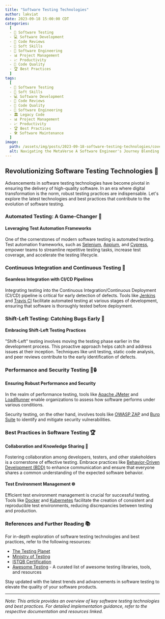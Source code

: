 ```yaml
---
title: "Software Testing Technologies"
author: lakviat
date: 2023-09-18 15:00:00 CDT
categories:
  [
  - 🧪 Software Testing
  - 💻 Software Development
  - 🤝 Code Reviews
  - 🧠 Soft Skills
  - 🚀 Software Engineering
  - 📊 Project Management
  - 📈 Productivity
  - 🌟 Code Quality
  - 🏆 Best Practices
  ]
tags:
  [
  - 🧪 Software Testing
  - 🧠 Soft Skills
  - 💻 Software Development
  - 🤝 Code Reviews
  - 🌟 Code Quality
  - 🚀 Software Engineering
  - 🏛️ Legacy Code
  - 📊 Project Management
  - 📈 Productivity
  - 🏆 Best Practices
  - 🛠️ Software Maintenance
  ]
image:
  path: /assets/img/posts/2023-09-18-software-testing-technologies/cover.png
  alt: Navigating the MetaVerse A Software Engineer's Journey Blending Technical Prowess with Soft Skills
---
```


## Revolutionizing Software Testing Technologies 🚀

Advancements in software testing technologies have become pivotal in ensuring the delivery of high-quality software. In an era where digital transformation is the norm, robust testing practices are indispensable. Let's explore the latest technologies and best practices that contribute to the evolution of software testing.

### Automated Testing: A Game-Changer 🤖

#### Leveraging Test Automation Frameworks

One of the cornerstones of modern software testing is automated testing. Test automation frameworks, such as [Selenium](https://www.selenium.dev/), [Appium](https://appium.io/), and [Cypress](https://www.cypress.io/), empower teams to streamline repetitive testing tasks, increase test coverage, and accelerate the testing lifecycle.

### Continuous Integration and Continuous Testing 🔄

#### Seamless Integration with CI/CD Pipelines

Integrating testing into the Continuous Integration/Continuous Deployment (CI/CD) pipeline is critical for early detection of defects. Tools like [Jenkins](https://www.jenkins.io/) and [Travis CI](https://www.travis-ci.com/) facilitate automated testing at various stages of development, ensuring that software is thoroughly tested before deployment.

### Shift-Left Testing: Catching Bugs Early 🎣

#### Embracing Shift-Left Testing Practices

"Shift-Left" testing involves moving the testing phase earlier in the development process. This proactive approach helps catch and address issues at their inception. Techniques like unit testing, static code analysis, and peer reviews contribute to the early identification of defects.

### Performance and Security Testing 🚦🔒

#### Ensuring Robust Performance and Security

In the realm of performance testing, tools like [Apache JMeter](https://jmeter.apache.org/) and [LoadRunner](https://www.microfocus.com/documentation/loadrunner/) enable organizations to assess how software performs under various conditions.

Security testing, on the other hand, involves tools like [OWASP ZAP](https://www.zaproxy.org/) and [Burp Suite](https://portswigger.net/burp) to identify and mitigate security vulnerabilities.

### Best Practices in Software Testing 🏆

#### Collaboration and Knowledge Sharing 🤝

Fostering collaboration among developers, testers, and other stakeholders is a cornerstone of effective testing. Embrace practices like [Behavior-Driven Development (BDD)](https://cucumber.io/docs/guides/10-minute-tutorial/) to enhance communication and ensure that everyone shares a common understanding of the expected software behavior.

#### Test Environment Management 🌐

Efficient test environment management is crucial for successful testing. Tools like [Docker](https://www.docker.com/) and [Kubernetes](https://kubernetes.io/) facilitate the creation of consistent and reproducible test environments, reducing discrepancies between testing and production.

### References and Further Reading 📚

For in-depth exploration of software testing technologies and best practices, refer to the following resources:

- [The Testing Planet](https://www.ministryoftesting.com/testing-planet)
- [Ministry of Testing](https://www.ministryoftesting.com/)
- [ISTQB Certification](https://www.istqb.org/)
- [Awesome Testing](https://github.com/TheJambo/awesome-testing) - A curated list of awesome testing libraries, tools, and resources

Stay updated with the latest trends and advancements in software testing to elevate the quality of your software products.

---

*Note: This article provides an overview of key software testing technologies and best practices. For detailed implementation guidance, refer to the respective documentation and resources linked.*
